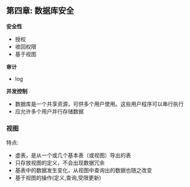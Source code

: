 ## 第四章: 数据库安全
**安全性**
- 授权
- 收回权限
- 基于视图

**审计**
- log

**并发控制**
- 数据库是一个共享资源，可供多个用户使用。这些用户程序可以串行执行
- 应允许多个用户并行存储数据

### 视图
特点:
- 虚表，是从一个或几个基本表（或视图）导出的表
- 只存放视图的定义，不会出现数据冗余
- 基表中的数据发生变化，从视图中查询出的数据也随之改变
- 基于视图的操作(定义,查询,受限更新)
